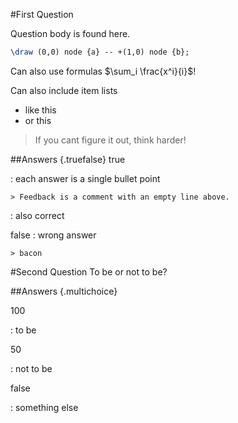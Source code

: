 #First Question

Question body is found here.
```tikz
\draw (0,0) node {a} -- +(1,0) node {b};
```

Can also use formulas $\sum_i \frac{x^i}{i}$!

Can also include item lists

 - like this
 - or this

> If you cant figure it out, think harder!

##Answers {.truefalse}
true 

 :  each answer is a single bullet point

    > Feedback is a comment with an empty line above.

 :  also correct

false
 :  wrong answer

    > bacon    

#Second Question
To be or not to be?

##Answers {.multichoice}

100

 :  to be

50

 :  not to be

false

 :  something else
